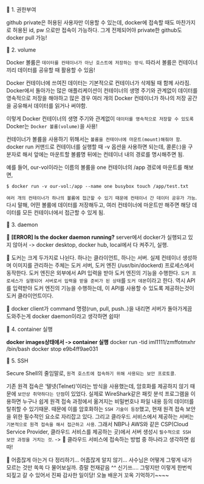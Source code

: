 💟 1. 권한부여

github private은 허용된 사용자만 이용할 수 있는데,
docker에 접속할 때도 마찬가지로 허용된 id, pw 으로만 접속이 가능하다. 그게 전제되어야 private한 github도 docker pull 가능!

💟 2. volume

Docker 볼륨은 `데이터를 컨테이너가 아닌 호스트에 저장하는 방식`. 따라서 볼륨은 컨테이너끼리 데이터를 공유할 때 활용할 수 있음!

Docker 컨테이너에 쓰여진 데이터는 기본적으로 컨테이너가 삭제될 때 함께 사라짐. Docker에서 돌아가는 많은 애플리케이션이 컨테이너의 생명 주기와 관계없이 데이터를 영속적으로 저장을 해야하고 많은 경우 여러 개의 Docker 컨테이너가 하나의 저장 공간을 공유해서 데이터를 읽거나 써야함.

이렇게 Docker 컨테이너의 생명 주기와 관계없이 `데이터를 영속적으로 저장할 수 있도록` Docker는 `Docker 볼륨(volume)`을 사용!

컨테이너가 볼륨을 사용하기 위해서는 `볼륨을 컨테이너에 마운트(mount)해줘야 함`. docker run 커맨드로 컨테이너를 실행할 때 -v 옵션을 사용하면 되는데, 콜론(:)을 구분자로 해서 앞에는 마운트할 볼륨명 뒤에는 컨테이너 내의 경로를 명시해주면 됨.

예를 들어, our-vol이라는 이름의 볼륨을 one 컨테이너의 /app 경로에 마운트를 해보면,
```
$ docker run -v our-vol:/app --name one busybox touch /app/test.txt
```
`여러 개의 컨테이너가 하나의 볼륨에 접근할 수 있기 때문에 컨테이너 간 데이터 공유가 가능`. 다시 말해, 어떤 볼륨에 데이터를 저장해두고, 여러 컨테이너에 마운트만 해주면 해당 데이터를 모든 컨테이너에서 접근할 수 있게 됨.

💟 3. daemon

📌 **[ERROR] Is the docker daemon running?**
server에서 docker가 실행되고 있지 않아서 -> docker desktop, docker hub, local에서 다 켜주기, 실행.

📌 도커는 크게 두가지로 나뉜다. 하나는 클라이언트, 하나는 서버.
실제 컨테이너 생성하며 이미지를 관리하는 주체는 도커 서버, 도커 엔진 (/usr/bin/dockerd) 프로세스에서 동작한다.
도커 엔진은 외부에서 API 입력을 받아 도커 엔진의 기능을 수행한다. `도커 프로세스가 실행되어 서버로서 입력을 받을 준비가 된 상태`를 `도커 데몬`이라고 한다. 역시 API를 입력받아 도커 엔진의 기능을 수행하는데, 이 API를 사용할 수 있도록 제공하는것이 도커 클라이언트이다.

📌 docker client가 command 명령(run, pull, push..)을 내리면 서버가 돌아가게끔 도와주는게 docker daemon이라고 생각하면 쉽따!

💟 4. container 실행

**docker images상태에서 -> container 실행**
docker run -tid iml1111/zmffotmxhr /bin/bash
docker stop e9b4ff9ae031

💟 5. SSH

Secure Shell의 줄임말로, `원격 호스트에 접속하기 위해 사용되는 보안 프로토콜`.

기존 원격 접속은 ‘텔넷(Telnet)’이라는 방식을 사용했는데, 암호화를 제공하지 않기 때문에 `보안상 취약하다는 단점`이 있었다. 실제로 WireShark같은 패킷 분석 프로그램을 이용하면 누구나 쉽게 원격 접속 과정에서 옮겨지는 비밀번호나 파일 내용 등의 데이터를 탈취할 수 있기때문. 때문에 이를 암호화하는 `SSH 기술이 등장`했고, 현재 원격 접속 보안을 위한 필수적인 요소로 자리잡고 있다. 그리고 클라우드 서비스에서 제공하는 서버는 `기본적으로 원격 접속을 해서 접근하고 사용`. 그래서 NBP나 AWS와 같은 CSP(Cloud Service Provider, 클라우드 서비스를 제공하는 곳)에서 서버 생성시 `필수적으로 SSH 보안 과정을 거치는 것`. -> 📌 클라우드 서비스에 접속하는 방법 중 하나라고 생각하면 쉽따!

💟 어줍잖게 아는거 다 정리하기... 어줍잖게 알지 않기... 사수님은 어떻게 그렇게 내가 모르는 것만 쏙쏙 다 물어보실까. 증말 천재같음 ^^ 신기쓰.... 그렇지만 이렇게 한번씩 되짚고 갈 수 있어서 진짜 감사한 일이당! 오늘 배운거 꼬옥 기억하기~~~~
